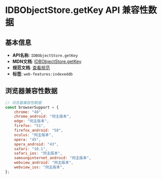 # IDBObjectStore.getKey API 兼容性数据

## 基本信息

- **API名称**: `IDBObjectStore.getKey`
- **MDN文档**: [IDBObjectStore.getKey](https://developer.mozilla.org/docs/Web/API/IDBObjectStore/getKey)
- **规范文档**: [查看规范](https://w3c.github.io/IndexedDB/#ref-for-dom-idbobjectstore-getkey①)
- **标签**: `web-features:indexeddb`

## 浏览器兼容性数据

```javascript
// 浏览器兼容性数据
const browserSupport = {
    chrome: "48",
    chrome_android: "同主版本",
    edge: "同主版本",
    firefox: "51",
    firefox_android: "58",
    oculus: "同主版本",
    opera: "45",
    opera_android: "43",
    safari: "10.1",
    safari_ios: "同主版本",
    samsunginternet_android: "同主版本",
    webview_android: "同主版本",
    webview_ios: "同主版本",
};

```

